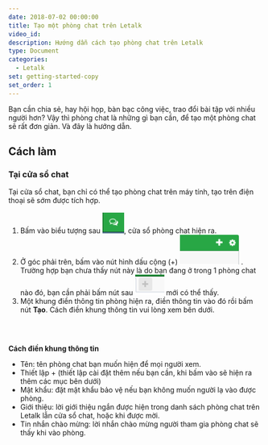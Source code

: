 ```yaml
---
date: 2018-07-02 00:00:00
title: Tạo một phòng chat trên Letalk
video_id:
description: Hướng dẫn cách tạo phòng chat trên Letalk
type: Document
categories:
  - Letalk
set: getting-started-copy
set_order: 1
---
```


Bạn cần chia sẻ, hay hội họp, b&agrave;n bạc c&ocirc;ng việc, trao đổi b&agrave;i tập với nhiều người hơn? Vậy th&igrave; ph&ograve;ng chat l&agrave; những g&igrave; bạn cần, để tạo một ph&ograve;ng chat sẽ rất đơn giản. V&agrave; đ&acirc;y l&agrave; hướng dẫn.

## C&aacute;ch l&agrave;m

### Tại cửa sổ chat

Tại cửa sổ chat, bạn chỉ c&oacute; thể tạo ph&ograve;ng chat tr&ecirc;n m&aacute;y t&iacute;nh, tạo tr&ecirc;n điện thoại sẽ sớm được t&iacute;ch hợp.

1. Bấm v&agrave;o biểu tượng sau&nbsp;![](/uploads/capture-1.PNG), cửa sổ ph&ograve;ng chat hiện ra.
2. Ở g&oacute;c phải tr&ecirc;n, bấm v&agrave;o n&uacute;t h&igrave;nh dấu cộng (+)&nbsp;![](/uploads/capture-2.PNG)&nbsp;. Trường hợp bạn chưa thấy n&uacute;t n&agrave;y l&agrave; do bạn đang ở trong 1 ph&ograve;ng chat n&agrave;o đ&oacute;, bạn cần phải bấm n&uacute;t sau&nbsp;![](/uploads/capture-3.PNG)&nbsp;mới c&oacute; thể thấy.
3. Một khung điền th&ocirc;ng tin ph&ograve;ng hiện ra, điền th&ocirc;ng tin v&agrave;o đ&oacute; rồi bấm n&uacute;t **Tạo**. C&aacute;ch điền khung th&ocirc;ng tin vui l&ograve;ng xem b&ecirc;n dưới.

### &nbsp;

**C&aacute;ch điền khung th&ocirc;ng tin**

* T&ecirc;n: t&ecirc;n ph&ograve;ng chat bạn muốn hiện để mọi người xem.
* Thiết lập + (thiết lập c&agrave;i đặt th&ecirc;m nếu bạn cần, khi bấm v&agrave;o sẽ hiện ra th&ecirc;m c&aacute;c mục b&ecirc;n dưới)
* Mật khẩu: đặt mật khẩu bảo vệ nếu bạn kh&ocirc;ng muốn người lạ v&agrave;o được ph&ograve;ng.
* Giới thiệu: lời giới thiệu ngắn được hiện trong danh s&aacute;ch ph&ograve;ng chat tr&ecirc;n Letalk lẫn cửa sổ chat, hoặc khi được mời.
* Tin nhắn ch&agrave;o mừng: lời nhắn ch&agrave;o mừng người tham gia ph&ograve;ng chat sẽ thấy khi v&agrave;o ph&ograve;ng.&nbsp;

# #